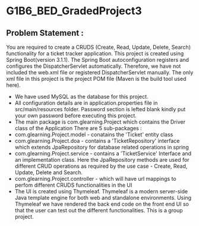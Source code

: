 # G1B6_BED_GradedProject3
## Problem Statement : 
You are required to create a CRUDS (Create, Read, Update, Delete, Search) functionality for a ticket tracker application.
This project is created using Spring Boot(version 3.1.1). The Spring Boot autoconfiguration registers and configures the DispatcherServlet automatically. Therefore, we have not included the web.xml file or registered DispatcherServlet manually. The only xml file in this project is the project POM file (Maven is the build tool used here).

* We have used MySQL as the database for this project. 
* All configuration details are in application.properties file in src/main/resources folder. Password section is lefted blank kindly put your own password before executing this project.
* The main package is com.glearning.Project which contains the Driver class of the Application There are 5 sub-packages :
* com.glearning.Project.model - conatains the 'Ticket' entity class
* com.glearning.Project.doa - contains a 'TicketRepository' interface which extends JpaRepository for database related operations in spring
* com.glearning.Project.service - contains a 'TicketService' Interface and an implementation class. Here the JpaRepository methods are used for different CRUD operations as required by the use case - Create, Read, Update, Delete and Search.
* com.glearning.Project.controller - which will have url mappings to perfom different CRUDS functionalities in the UI
* The UI is created using Thymeleaf. Thymeleaf is a modern server-side Java template engine for both web and standalone environments. Using Thymeleaf we have rendered the back end code on the front end UI so that the user can test out the different functionalities. This is a group project.
